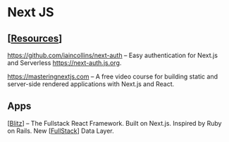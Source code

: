 # Next JS

## [[Resources]]

https://github.com/iaincollins/next-auth – Easy authentication for Next.js and Serverless https://next-auth.js.org.

https://masteringnextjs.com – A free video course for building static and server-side rendered applications with Next.js and React. 


## Apps

[[Blitz]] – The Fullstack React Framework. Built on Next.js. Inspired by Ruby on Rails. New [[FullStack]] Data Layer.

[//begin]: # "Autogenerated link references for markdown compatibility"
[Resources]: resources "Resources"
[Blitz]: blitz "Blitz"
[FullStack]: fullstack "FullStack"
[//end]: # "Autogenerated link references"